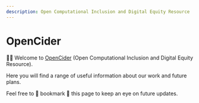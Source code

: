 ```yaml
---
description: Open Computational Inclusion and Digital Equity Resource
---
```


# OpenCider

🖐🏽 Welcome to [OpenCider](https://twitter.com/OpenCIDER) \(Open Computational Inclusion and Digital Equity Resource\). 

Here you will find a range of useful information about our work and future plans.  

Feel free to 📌 bookmark 📌 this page to keep an eye on future updates. 



